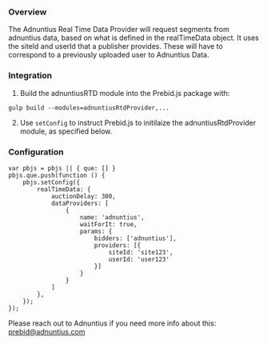 ### Overview

The Adnuntius Real Time Data Provider will request segments from adnuntius data, based on what is defined in the realTimeData object. It uses the siteId and userId that a publisher provides. These will have to correspond to a previously uploaded user to Adnuntius Data.

### Integration

 1) Build the adnuntiusRTD module into the Prebid.js package with:

 ```
 gulp build --modules=adnuntiusRtdProvider,...
 ```

 2) Use `setConfig` to instruct Prebid.js to initilaize the adnuntiusRtdProvider module, as specified below.

### Configuration

```
var pbjs = pbjs || { que: [] }
pbjs.que.push(function () {
	pbjs.setConfig({
		realTimeData: {
			auctionDelay: 300,
			dataProviders: [
				{
					name: 'adnuntius',
					waitForIt: true,
					params: {
						bidders: ['adnuntius'],
						providers: [{
							siteId: 'site123',
							userId: 'user123'
						}]
					}
				}
			]
		},
	});
});
```

Please reach out to Adnuntius if you need more info about this: prebid@adnuntius.com
